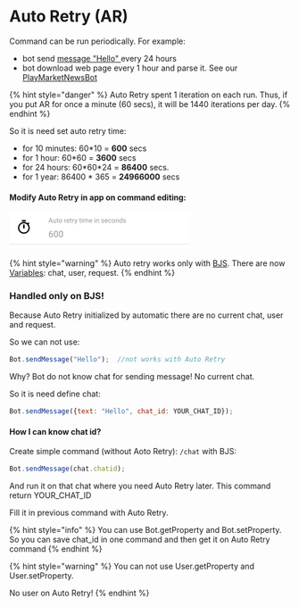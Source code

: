# Auto Retry (AR)

Command can be run periodically. For example:

* bot send [message "Hello" ](https://help.bots.business/store/welcome-bot#good-morning-every-day)every 24 hours
* bot download web page every 1 hour and parse it. See our [PlayMarketNewsBot](https://telegram.me/PlayMarketNewsBot)

{% hint style="danger" %}
Auto Retry spent 1 iteration on each run. Thus, if you put AR for once a minute (60 secs), it will be 1440 iterations per day.
{% endhint %}

So it is need set auto retry time:

* for 10 minutes: 60\*10 = **600** secs
* for 1 hour: 60\*60 = **3600** secs
* for 24 hours: 60\*60\*24 = **86400** secs.
* for 1 year: 86400 \* 365 = **24966000** secs

#### Modify Auto Retry in app on command editing:

![Auto retry time can be modified on command editing](<../.gitbook/assets/image (48).png>)



{% hint style="warning" %}
Auto retry works only with [BJS](https://help.bots.business/scenarios-and-bjs). There are now [Variables](https://help.bots.business/scenarios-and-bjs/variables): chat, user, request.
{% endhint %}

### Handled only on BJS!

Because Auto Retry initialized by automatic there are no current chat, user and request.&#x20;

So we can not use:

```javascript
Bot.sendMessage("Hello");  //not works with Auto Retry
```

Why? Bot do not know chat for sending message! No current chat.

So it is need define chat:

```javascript
Bot.sendMessage({text: "Hello", chat_id: YOUR_CHAT_ID});
```

#### How I can know chat id?

Create simple command (without Aoto Retry): `/chat` with BJS:

```javascript
Bot.sendMessage(chat.chatid);
```

And run it on that chat where you need Auto Retry later. This command return YOUR\_CHAT\_ID

Fill it in previous command with Auto Retry.



{% hint style="info" %}
You can use Bot.getProperty and Bot.setProperty. So you can save chat\_id in one command and then get it on Auto Retry command&#x20;
{% endhint %}

{% hint style="warning" %}
You can not use User.getProperty and User.setProperty.&#x20;

No user on Auto Retry!
{% endhint %}







